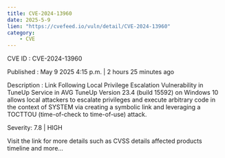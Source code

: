 ```yaml
---
title: CVE-2024-13960
date: 2025-5-9
lien: "https://cvefeed.io/vuln/detail/CVE-2024-13960"
category:
    - CVE
---
```


CVE ID : CVE-2024-13960

Published :  May 9
2025
4:15 p.m. | 2 hours
25 minutes ago

Description : Link Following Local Privilege Escalation Vulnerability in TuneUp Service in AVG TuneUp Version 23.4 (build 15592) on Windows 10 allows local attackers to escalate privileges and execute arbitrary code in the context of SYSTEM via creating a symbolic link and leveraging a TOCTTOU (time-of-check to time-of-use) attack.

Severity: 7.8 | HIGH

Visit the link for more details
such as CVSS details
affected products
timeline
and more...

